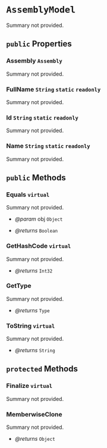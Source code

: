 # <code><span title="undefined">AssemblyModel</span></code>

Summary not provided.

## `public` Properties

### Assembly <code><span title="undefined">Assembly</span></code>

Summary not provided.

### FullName <code><span title="undefined">String</span></code> `static` `readonly`

Summary not provided.

### Id <code><span title="undefined">String</span></code> `static` `readonly`

Summary not provided.

### Name <code><span title="undefined">String</span></code> `static` `readonly`

Summary not provided.



## `public` Methods

### Equals `virtual`

Summary not provided.

- *@param* obj <code><span title="undefined">Object</span></code>

- *@returns* <code><span title="undefined">Boolean</span></code>

### GetHashCode `virtual`

Summary not provided.

- *@returns* <code><span title="undefined">Int32</span></code>

### GetType

Summary not provided.

- *@returns* <code><span title="undefined">Type</span></code>

### ToString `virtual`

Summary not provided.

- *@returns* <code><span title="undefined">String</span></code>

## `protected` Methods

### Finalize `virtual`

Summary not provided.



### MemberwiseClone

Summary not provided.

- *@returns* <code><span title="undefined">Object</span></code>